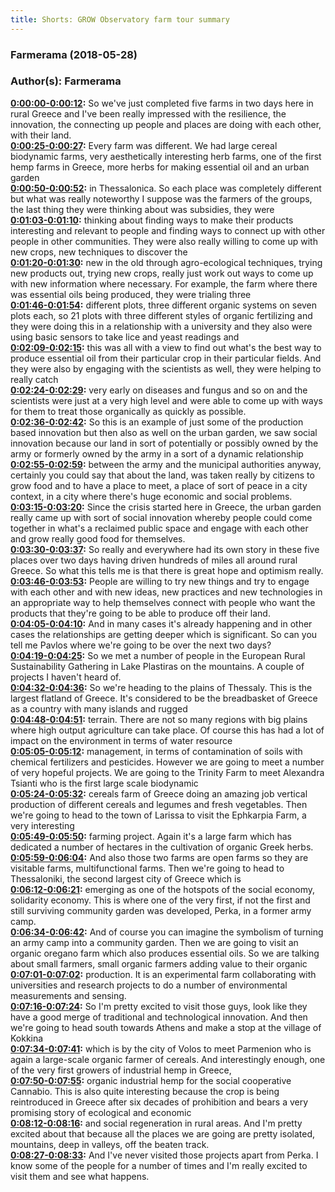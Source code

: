 ```yaml
---
title: Shorts: GROW Observatory farm tour summary
---
```


### Farmerama  (2018-05-28)  
### Author(s): Farmerama  

**[0:00:00-0:00:12](https://soundcloud.com/farmerama-radio/pavlos-and-olly#t=0:00:00):**  So we've just completed five farms in two days here in rural Greece and I've been really  impressed with the resilience, the innovation, the connecting up people and places are doing  with each other, with their land.  
**[0:00:25-0:00:27](https://soundcloud.com/farmerama-radio/pavlos-and-olly#t=0:00:25):**  Every farm was different.  We had large cereal biodynamic farms, very aesthetically interesting herb farms, one  of the first hemp farms in Greece, more herbs for making essential oil and an urban garden  
**[0:00:50-0:00:52](https://soundcloud.com/farmerama-radio/pavlos-and-olly#t=0:00:50):**  in Thessalonica.  So each place was completely different but what was really noteworthy I suppose was the  farmers of the groups, the last thing they were thinking about was subsidies, they were  
**[0:01:03-0:01:10](https://soundcloud.com/farmerama-radio/pavlos-and-olly#t=0:01:03):**  thinking about finding ways to make their products interesting and relevant to people  and finding ways to connect up with other people in other communities.  They were also really willing to come up with new crops, new techniques to discover the  
**[0:01:20-0:01:30](https://soundcloud.com/farmerama-radio/pavlos-and-olly#t=0:01:20):**  new in the old through agro-ecological techniques, trying new products out, trying new crops,  really just work out ways to come up with new information where necessary.  For example, the farm where there was essential oils being produced, they were trialing three  
**[0:01:46-0:01:54](https://soundcloud.com/farmerama-radio/pavlos-and-olly#t=0:01:46):**  different plots, three different organic systems on seven plots each, so 21 plots with three  different styles of organic fertilizing and they were doing this in a relationship with  a university and they also were using basic sensors to take lice and yeast readings and  
**[0:02:09-0:02:15](https://soundcloud.com/farmerama-radio/pavlos-and-olly#t=0:02:09):**  this was all with a view to find out what's the best way to produce essential oil from  their particular crop in their particular fields.  And they were also by engaging with the scientists as well, they were helping to really catch  
**[0:02:24-0:02:29](https://soundcloud.com/farmerama-radio/pavlos-and-olly#t=0:02:24):**  very early on diseases and fungus and so on and the scientists were just at a very high  level and were able to come up with ways for them to treat those organically as quickly  as possible.  
**[0:02:36-0:02:42](https://soundcloud.com/farmerama-radio/pavlos-and-olly#t=0:02:36):**  So this is an example of just some of the production based innovation but then also  as well on the urban garden, we saw social innovation because our land in sort of potentially  or possibly owned by the army or formerly owned by the army in a sort of a dynamic relationship  
**[0:02:55-0:02:59](https://soundcloud.com/farmerama-radio/pavlos-and-olly#t=0:02:55):**  between the army and the municipal authorities anyway, certainly you could say that about  the land, was taken really by citizens to grow food and to have a place to meet, a place  of sort of peace in a city context, in a city where there's huge economic and social problems.  
**[0:03:15-0:03:20](https://soundcloud.com/farmerama-radio/pavlos-and-olly#t=0:03:15):**  Since the crisis started here in Greece, the urban garden really came up with sort of social  innovation whereby people could come together in what's a reclaimed public space and engage  with each other and grow really good food for themselves.  
**[0:03:30-0:03:37](https://soundcloud.com/farmerama-radio/pavlos-and-olly#t=0:03:30):**  So really and everywhere had its own story in these five places over two days having  driven hundreds of miles all around rural Greece.  So what this tells me is that there is great hope and optimism really.  
**[0:03:46-0:03:53](https://soundcloud.com/farmerama-radio/pavlos-and-olly#t=0:03:46):**  People are willing to try new things and try to engage with each other and with new ideas,  new practices and new technologies in an appropriate way to help themselves connect with people  who want the products that they're going to be able to produce off their land.  
**[0:04:05-0:04:10](https://soundcloud.com/farmerama-radio/pavlos-and-olly#t=0:04:05):**  And in many cases it's already happening and in other cases the relationships are getting  deeper which is significant.  So can you tell me Pavlos where we're going to be over the next two days?  
**[0:04:19-0:04:25](https://soundcloud.com/farmerama-radio/pavlos-and-olly#t=0:04:19):**  So we met a number of people in the European Rural Sustainability Gathering in Lake Plastiras  on the mountains.  A couple of projects I haven't heard of.  
**[0:04:32-0:04:36](https://soundcloud.com/farmerama-radio/pavlos-and-olly#t=0:04:32):**  So we're heading to the plains of Thessaly.  This is the largest flatland of Greece.  It's considered to be the breadbasket of Greece as a country with many islands and rugged  
**[0:04:48-0:04:51](https://soundcloud.com/farmerama-radio/pavlos-and-olly#t=0:04:48):**  terrain.  There are not so many regions with big plains where high output agriculture can take place.  Of course this has had a lot of impact on the environment in terms of water resource  
**[0:05:05-0:05:12](https://soundcloud.com/farmerama-radio/pavlos-and-olly#t=0:05:05):**  management, in terms of contamination of soils with chemical fertilizers and pesticides.  However we are going to meet a number of very hopeful projects.  We are going to the Trinity Farm to meet Alexandra Tsianti who is the first large scale biodynamic  
**[0:05:24-0:05:32](https://soundcloud.com/farmerama-radio/pavlos-and-olly#t=0:05:24):**  cereals farm of Greece doing an amazing job vertical production of different cereals and  legumes and fresh vegetables.  Then we're going to head to the town of Larissa to visit the Ephkarpia Farm, a very interesting  
**[0:05:49-0:05:50](https://soundcloud.com/farmerama-radio/pavlos-and-olly#t=0:05:49):**  farming project.  Again it's a large farm which has dedicated a number of hectares in the cultivation of  organic Greek herbs.  
**[0:05:59-0:06:04](https://soundcloud.com/farmerama-radio/pavlos-and-olly#t=0:05:59):**  And also those two farms are open farms so they are visitable farms, multifunctional  farms.  Then we're going to head to Thessaloniki, the second largest city of Greece which is  
**[0:06:12-0:06:21](https://soundcloud.com/farmerama-radio/pavlos-and-olly#t=0:06:12):**  emerging as one of the hotspots of the social economy, solidarity economy.  This is where one of the very first, if not the first and still surviving community garden  was developed, Perka, in a former army camp.  
**[0:06:34-0:06:42](https://soundcloud.com/farmerama-radio/pavlos-and-olly#t=0:06:34):**  And of course you can imagine the symbolism of turning an army camp into a community garden.  Then we are going to visit an organic oregano farm which also produces essential oils.  So we are talking about small farmers, small organic farmers adding value to their organic  
**[0:07:01-0:07:02](https://soundcloud.com/farmerama-radio/pavlos-and-olly#t=0:07:01):**  production.  It is an experimental farm collaborating with universities and research projects to do a  number of environmental measurements and sensing.  
**[0:07:16-0:07:24](https://soundcloud.com/farmerama-radio/pavlos-and-olly#t=0:07:16):**  So I'm pretty excited to visit those guys, look like they have a good merge of traditional  and technological innovation.  And then we're going to head south towards Athens and make a stop at the village of Kokkina  
**[0:07:34-0:07:41](https://soundcloud.com/farmerama-radio/pavlos-and-olly#t=0:07:34):**  which is by the city of Volos to meet Parmenion who is again a large-scale organic farmer  of cereals.  And interestingly enough, one of the very first growers of industrial hemp in Greece,  
**[0:07:50-0:07:55](https://soundcloud.com/farmerama-radio/pavlos-and-olly#t=0:07:50):**  organic industrial hemp for the social cooperative Cannabio.  This is also quite interesting because the crop is being reintroduced in Greece after  six decades of prohibition and bears a very promising story of ecological and economic  
**[0:08:12-0:08:16](https://soundcloud.com/farmerama-radio/pavlos-and-olly#t=0:08:12):**  and social regeneration in rural areas.  And I'm pretty excited about that because all the places we are going are pretty isolated,  mountains, deep in valleys, off the beaten track.  
**[0:08:27-0:08:33](https://soundcloud.com/farmerama-radio/pavlos-and-olly#t=0:08:27):**  And I've never visited those projects apart from Perka.  I know some of the people for a number of times and I'm really excited to visit them  and see what happens.  